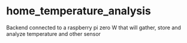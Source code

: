 # home_temperature_analysis
Backend connected to a raspberry pi zero W that will gather, store and analyze temperature and other sensor
